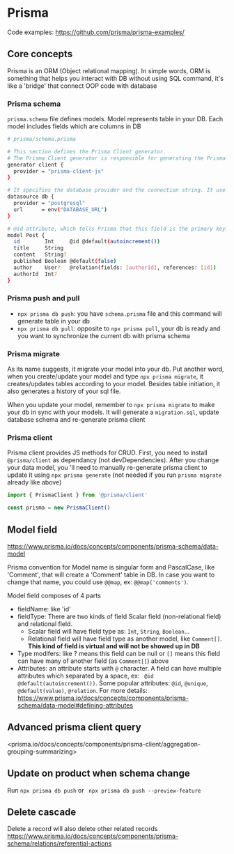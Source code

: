# Prisma

Code examples: <https://github.com/prisma/prisma-examples/>

## Core concepts

Prisma is an ORM (Object relational mapping). In simple words, ORM is something that helps you interact with DB without using SQL command, it's like a 'bridge' that connect OOP code with database

### Prisma schema

`prisma.schema` file defines models. Model represents table in your DB. Each model includes fields which are columns in DB

```bash
# prisma/schema.prisma

# This section defines the Prisma Client generator. 
# The Prisma Client generator is responsible for generating the Prisma Client, a powerful API for accessing your database.
generator client {
  provider = "prisma-client-js"
}

# It specifies the database provider and the connection string. It use DATABASE_URL environment variable to connect to your database.
datasource db {
  provider = "postgresql"
  url      = env("DATABASE_URL")
}

# @id attribute, which tells Prisma that this field is the primary key. It also has the @default(autoincrement()) attribute, which tells Prisma to auto-increment this field.
model Post {
  id        Int     @id @default(autoincrement())
  title     String
  content   String?
  published Boolean @default(false)
  author    User?   @relation(fields: [authorId], references: [id])
  authorId  Int?
}
```

### Prisma push and pull

- `npx prisma db push`: you have `schema.prisma` file and this command will generate table in your db
- `npx prisma db pull`: opposite to `npx prisma pull`, your db is ready and you want to synchronize the current db with prisma schema

### Prisma migrate

As its name suggests, it migrate your model into your db. Put another word, when you create/update your model and type `npx prisma migrate`, it creates/updates tables according to your model. Besides table initiation, it also generates a history of your sql file.

When you update your model, remember to `npx prisma migrate` to make your db in sync with your models. It will generate a `migration.sql`, update database schema and re-generate prisma client

### Prisma client

Prisma client provides JS methods for CRUD. First, you need to install `@prisma/client` as dependancy (not devDependencies). After you change your data model, you 'll need to manually re-generate prisma client to update it using `npx prisma generate` (not needed if you run `prisma migrate` already like above)

```js
import { PrismaClient } from '@prisma/client'

const prisma = new PrismaClient()
```

## Model field

<https://www.prisma.io/docs/concepts/components/prisma-schema/data-model>

Prisma convention for Model name is singular form and PascalCase, like 'Comment', that will create a 'Comment' table in DB. In case you want to change that name, you could use `@@map`, ex: `@@map('comments')`.

Model field composes of 4 parts

- fieldName: like 'id'
- fieldType: There are two kinds of field Scalar field (non-relational field) and relational field.
	+ Scalar field will have field type as: `Int`, `String`, `Boolean`...
	+ Relational field will have field type as another model, like `Comment[]`. **This kind of field is virtual and will not be showed up in DB**
- Type modifers: like ? means this field can be null or `[]` means this field can have many of another field (as `Comment[]`) above
- Attributes: an attribute starts with `@` character. A field can have multiple attributes which separated by a space, ex: ` @id @default(autoincrement())`. Some popular attributes: `@id`, `@unique`, `@default(value)`, `@relation`. For more details: <https://www.prisma.io/docs/concepts/components/prisma-schema/data-model#defining-attributes>

## Advanced prisma client query

<prisma.io/docs/concepts/components/prisma-client/aggregation-grouping-summarizing>

## Update on product when schema change

Run `npx prisma db push` or ` npx prisma db push --preview-feature`

## Delete cascade

Delete a record will also delete other related records
<https://www.prisma.io/docs/concepts/components/prisma-schema/relations/referential-actions>